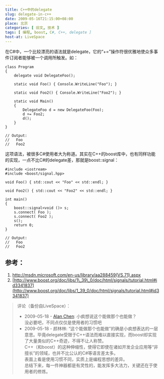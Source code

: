 ```yaml
---
title: C++中的delegate
slug: delegate-in-c++
date: 2009-05-16T21:15:00+08:00
place: 北京
categories: [ 旧文, 技术 ]
tags: [ 编程, boost, C#, C++, delegate ]
host-at: LiveSpace
---
```

在C#中，一个比较漂亮的语法就是delegate，它的“+=”操作符很优雅地使众多事件订阅者能够被一个调用所触发。如：

    class Program
    {
        delegate void DelegateFoo();
    
        static void Foo() { Console.WriteLine("Foo"); }
    
        static void Foo2() { Console.WriteLine("Foo2"); }
    
        static void Main()
        {
            DelegateFoo d = new DelegateFoo(Foo);
            d += Foo2;
            d();
        }
    }
    
    // Output:
    //   Foo
    //   Foo2

这项语法，被很多C#使用者大为称道。其实在C++的boost库中，也有同样功能的实现，一点不比C#的delegate差，那就是boost::signal：

    #include <iostream>
    #include <boost/signal.hpp>
    
    void Foo() { std::cout << "Foo" << std::endl; }
    
    void Foo2() { std::cout << "Foo2" << std::endl; }
    
    int main()
    {
        boost::signal<void ()> s;
        s.connect( Foo );
        s.connect( Foo2 );
        s();
        return 0;
    }
    
    // Output:
    //   Foo
    //   Foo2

## 参考：

1. <http://msdn.microsoft.com/en-us/library/aa288459(VS.71).aspx>
2. [http://www.boost.org/doc/libs/1\_39\_0/doc/html/signals/tutorial.html#id3341837](http://www.boost.org/doc/libs/1_39_0/doc/html/signals/tutorial.html#id3341837)

> 评论（备份自LiveSpace）：
> 
> * 2009-05-18 - [Alan Chen](http://cid-bc50ca5b7024dc31.profile.live.com/): 小疯想说这个能做那个也能做？<br>没必要吧，不同点仅仅是使用者的习惯吧
> * 2009-05-18 - 颜林林: “这个能做那个也能做”的确是小疯想表达的一层意思。毕竟delegate受限于C++语法而难以直接实现，而boost却实现了大量类似的C++奇迹，不得不让人称赞。<br>
> C++（和boost）的这种伸缩性，使得它即使在诸如开发企业应用等“非擅长”的领域，也并不比公认的C#等语言差太多。<br>
> 表面上看是使用习惯不同，实质上是编程思想的差异。<br>
> 总结下来，每一件神器都是有灵性的，能发挥多大法力，关键还在于使用者的修炼。
